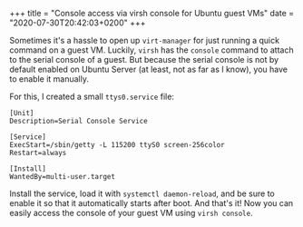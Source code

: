 +++
title = "Console access via virsh console for Ubuntu guest VMs"
date = "2020-07-30T20:42:03+0200"
+++

Sometimes it's a hassle to open up `virt-manager` for just running a quick command on
a guest VM. Luckily, `virsh` has the `console` command to attach to the serial console
of a guest. But because the serial console is not by default enabled on Ubuntu Server (at
least, not as far as I know), you have to enable it manually.

For this, I created a small `ttys0.service` file:

```
[Unit]
Description=Serial Console Service

[Service]
ExecStart=/sbin/getty -L 115200 ttyS0 screen-256color
Restart=always

[Install]
WantedBy=multi-user.target
```

Install the service, load it with `systemctl daemon-reload`, and be sure to enable it
so that it automatically starts after boot. And that's it! Now you can easily access the
console of your guest VM using `virsh console`.

